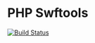 PHP Swftools
============

[![Build Status](https://secure.travis-ci.org/alchemy-fr/PHPSwftools.png?branch=master)](http://travis-ci.org/alchemy-fr/PHPSwftools)


